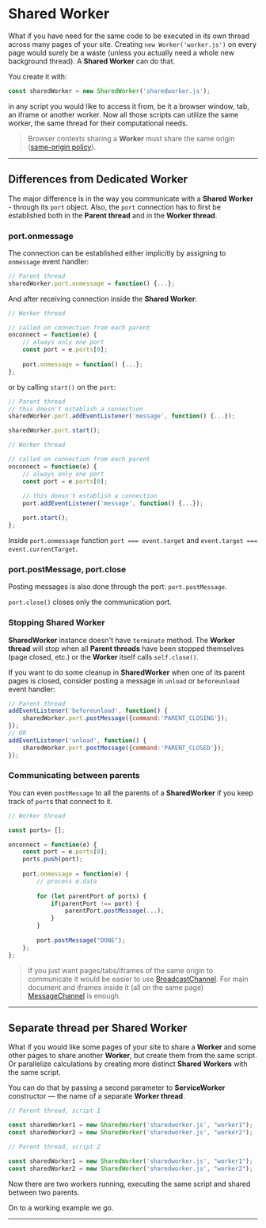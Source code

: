 # Shared Worker

What if you have need for the same code to be executed in its own thread across many pages of your site. Creating `new Worker('worker.js')` on every page would surely be a waste (unless you actually need a whole new background thread). A **Shared Worker** can do that.

You create it with:

```js
const sharedWorker = new SharedWorker('sharedworker.js');
```

in any script you would like to access it from, be it a browser window, tab, an iframe or another worker. Now all those scripts can utilize the same worker, the same thread for their computational needs.

> Browser contexts sharing a **Worker** must share the same origin ([same-origin policy](https://developer.mozilla.org/en-US/docs/Web/Security/Same-origin_policy)).

---

## Differences from Dedicated Worker

The major difference is in the way you communicate with a **Shared Worker** - through its `port` object. Also, the `port` connection has to first be established both in the **Parent thread** and in the **Worker thread**.

### port.onmessage

The connection can be established either implicitly by assigning to `onmessage` event handler:

```js
// Parent thread
sharedWorker.port.onmessage = function() {...};
```

And after receiving connection inside the **Shared Worker**:

```js
// Worker thread

// called on connection from each parent
onconnect = function(e) {
	// always only one port
	const port = e.ports[0];
	
	port.onmessage = function() {...};
};
```

or by calling `start()` on the `port`:

```js
// Parent thread
// this doesn't establish a connection
sharedWorker.port.addEventListener('message', function() {...});

sharedWorker.port.start();
```

```js
// Worker thread

// called on connection from each parent
onconnect = function(e) {
	// always only one port
	const port = e.ports[0];
	
	// this doesn't establish a connection
	port.addEventListener('message', function() {...});

	port.start();
};
```

Inside `port.onmessage` function `port === event.target` and `event.target === event.currentTarget`.

### port.postMessage, port.close

Posting messages is also done through the port: `port.postMessage`.

`port.close()` closes only the communication port.

### Stopping Shared Worker

**SharedWorker** instance doesn't have `terminate` method. The **Worker thread** will stop when all **Parent threads** have been stopped themselves (page closed, etc.) or the **Worker** itself calls `self.close()`.

If you want to do some cleanup in **SharedWorker** when one of its parent pages is closed, consider posting a message in `unload` or `beforeunload` event handler:

```js
// Parent thread
addEventListener('beforeunload', function() {
	sharedWorker.port.postMessage({command:'PARENT_CLOSING'});
});
// OR
addEventListener('unload', function() {
	sharedWorker.port.postMessage({command:'PARENT_CLOSED'});
});
```

### Communicating between parents

You can even `postMessage` to all the parents of a **SharedWorker** if you keep track of `port`s that connect to it.

```js
// Worker thread

const ports= [];

onconnect = function(e) {
	const port = e.ports[0];
	ports.push(port);
	
	port.onmessage = function(e) {
		// process e.data
		
		for (let parentPort of ports) {
			if(parentPort !== port) {
				parentPort.postMessage(...);
			}
		}
		
		port.postMessage("DONE");
	};
};
```

> If you just want pages/tabs/iframes of the same origin to communicate it would be easier to use [BroadcastChannel](https://developer.mozilla.org/en-US/docs/Web/API/BroadcastChannel). For main document and iframes inside it (all on the same page) [MessageChannel](https://developer.mozilla.org/en-US/docs/Web/API/MessageChannel) is enough.

---

## Separate thread per Shared Worker

What if you would like some pages of your site to share  a **Worker** and some other pages to share another **Worker**, but create them from the same script. Or parallelize calculations by creating more distinct **Shared Workers** with the same script.

You can do that by passing a second parameter  to **ServiceWorker** constructor — the name of a separate **Worker thread**.

```js
// Parent thread, script 1

const sharedWorker1 = new SharedWorker('sharedworker.js', "worker1");
const sharedWorker2 = new SharedWorker('sharedworker.js', "worker2");
```

```js
// Parent thread, script 2

const sharedWorker1 = new SharedWorker('sharedworker.js', "worker1");
const sharedWorker2 = new SharedWorker('sharedworker.js', "worker2");
```

Now there are two workers running, executing the same script and shared between two parents.

On to a working example we go.

---
